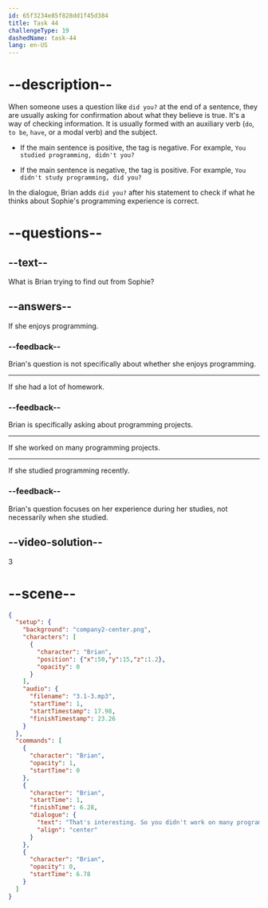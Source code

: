 ```yaml
---
id: 65f3234e85f828dd1f45d384
title: Task 44
challengeType: 19
dashedName: task-44
lang: en-US
---
```


<!-- (Audio) Brian: That's interesting. So you didn't work on many programming projects during your studies, did you? -->

# --description--

When someone uses a question like `did you?` at the end of a sentence, they are usually asking for confirmation about what they believe is true. It's a way of checking information. It is usually formed with an auxiliary verb (`do`, `to be`, `have`, or a modal verb) and the subject.

- If the main sentence is positive, the tag is negative. For example, `You studied programming, didn't you?`

- If the main sentence is negative, the tag is positive. For example, `You didn't study programming, did you?`

In the dialogue, Brian adds `did you?` after his statement to check if what he thinks about Sophie's programming experience is correct.

# --questions--

## --text--

What is Brian trying to find out from Sophie?

## --answers--

If she enjoys programming.

### --feedback--

Brian's question is not specifically about whether she enjoys programming.

---

If she had a lot of homework.

### --feedback--

Brian is specifically asking about programming projects.

---

If she worked on many programming projects.

---

If she studied programming recently.

### --feedback--

Brian's question focuses on her experience during her studies, not necessarily when she studied.

## --video-solution--

3

# --scene--

```json
{
  "setup": {
    "background": "company2-center.png",
    "characters": [
      {
        "character": "Brian",
        "position": {"x":50,"y":15,"z":1.2},
        "opacity": 0
      }
    ],
    "audio": {
      "filename": "3.1-3.mp3",
      "startTime": 1,
      "startTimestamp": 17.98,
      "finishTimestamp": 23.26
    }
  },
  "commands": [
    {
      "character": "Brian",
      "opacity": 1,
      "startTime": 0
    },
    {
      "character": "Brian",
      "startTime": 1,
      "finishTime": 6.28,
      "dialogue": {
        "text": "That's interesting. So you didn't work on many programming projects during your studies, did you?",
        "align": "center"
      }
    },
    {
      "character": "Brian",
      "opacity": 0,
      "startTime": 6.78
    }
  ]
}
```
